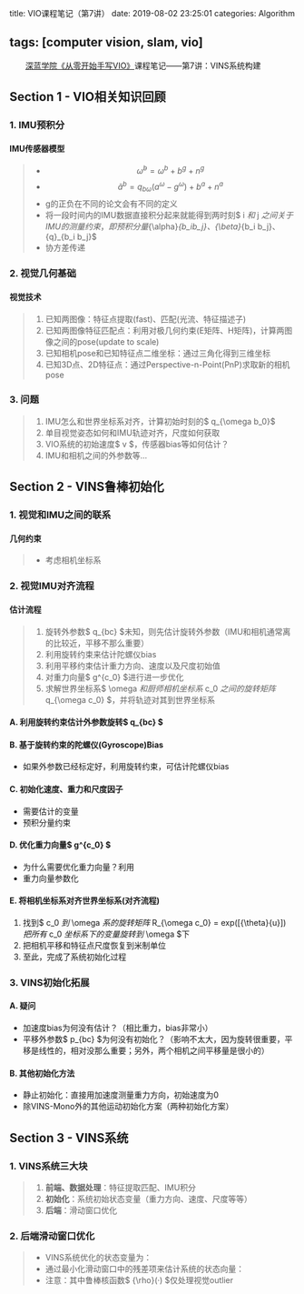 title: VIO课程笔记（第7讲）
date: 2019-08-02 23:25:01
categories: Algorithm

tags: [computer vision, slam, vio]
---
　　[深蓝学院《从零开始手写VIO》](http://www.shenlanxueyuan.com/course/160)课程笔记——第7讲：VINS系统构建
<!-- more -->

## Section 1 - VIO相关知识回顾

### 1. IMU预积分

#### IMU传感器模型

> - $$ \tilde{\omega}^{b} = {\omega}^{b} + b^g + n^g $$
> - $$ \tilde{a}^{b} = q_{b\omega}(a^{\omega} - g^{\omega}) + b^a + n^a $$
> - g的正负在不同的论文会有不同的定义
> - 将一段时间内的IMU数据直接积分起来就能得到两时刻$ i $和$ j $之间关于IMU的测量约束，即预积分量${\alpha}_{b_ib_j}$、${\beta}_{b_i b_j}$、${q}_{b_i b_j}$
> - 协方差传递

### 2. 视觉几何基础

#### 视觉技术

> 1. 已知两图像：特征点提取(fast)、匹配(光流、特征描述子)
> 2. 已知两图像特征匹配点：利用对极几何约束(E矩阵、H矩阵)，计算两图像之间的pose(update to scale)
> 3. 已知相机pose和已知特征点二维坐标：通过三角化得到三维坐标
> 4. 已知3D点、2D特征点：通过Perspective-n-Point(PnP)求取新的相机pose

### 3. 问题

> 1. IMU怎么和世界坐标系对齐，计算初始时刻的$ q_{\omega b_0}$
> 2. 单目视觉姿态如何和IMU轨迹对齐，尺度如何获取
> 3. VIO系统的初始速度$ v $，传感器bias等如何估计？
> 4. IMU和相机之间的外参数等...

## Section 2 - VINS鲁棒初始化

### 1. 视觉和IMU之间的联系

#### 几何约束

> - 考虑相机坐标系

### 2. 视觉IMU对齐流程

#### 估计流程

> 1. 旋转外参数$ q_{bc} $未知，则先估计旋转外参数（IMU和相机通常离的比较近，平移不那么重要）
> 2. 利用旋转约束来估计陀螺仪bias
> 3. 利用平移约束估计重力方向、速度以及尺度初始值
> 4. 对重力向量$ g^{c_0} $进行进一步优化
> 5. 求解世界坐标系$ \omega $和厨师相机坐标系$ c_0 $之间的旋转矩阵$ q_{\omega c_0} $，并将轨迹对其到世界坐标系

#### A. 利用旋转约束估计外参数旋转$ q_{bc} $

#### B. 基于旋转约束的陀螺仪(Gyroscope)Bias

- 如果外参数已经标定好，利用旋转约束，可估计陀螺仪bias

#### C. 初始化速度、重力和尺度因子

- 需要估计的变量
- 预积分量约束

#### D. 优化重力向量$ g^{c_0} $

- 为什么需要优化重力向量？利用
- 重力向量参数化 

#### E. 将相机坐标系对齐世界坐标系(对齐流程)

1. 找到$ c_0 $到$ \omega $系的旋转矩阵$ R_{\omega c_0} = exp([{\theta}{u}]) $把所有$ c_0 $坐标系下的变量旋转到$ \omega $下
2. 把相机平移和特征点尺度恢复到米制单位
3. 至此，完成了系统初始化过程

### 3. VINS初始化拓展

#### A. 疑问

- 加速度bias为何没有估计？（相比重力，bias非常小）
- 平移外参数$ p_{bc} $为何没有初始化？（影响不太大，因为旋转很重要，平移是线性的，相对没那么重要；另外，两个相机之间平移量是很小的）

#### B. 其他初始化方法

- 静止初始化：直接用加速度测量重力方向，初始速度为0
- 除VINS-Mono外的其他运动初始化方案（两种初始化方案）

## Section 3 - VINS系统

### 1. VINS系统三大块

> 1. **前端、数据处理**：特征提取匹配、IMU积分
> 2. **初始化**：系统初始状态变量（重力方向、速度、尺度等等）
> 3. **后端**：滑动窗口优化

### 2. 后端滑动窗口优化

> - VINS系统优化的状态变量为：
> - 通过最小化滑动窗口中的残差项来估计系统的状态向量：
> - 注意：其中鲁棒核函数$ {\rho}(·) $仅处理视觉outlier